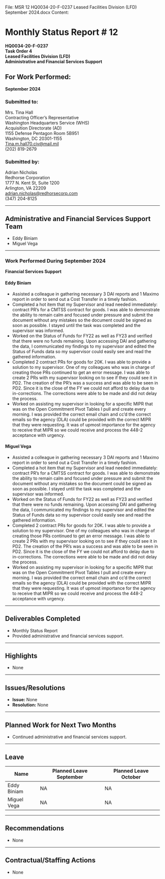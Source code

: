 File: MSR 12 HQ0034-20-F-0237 Leased Facilities Division (LFD) September 2024.docx
Content:

# Monthly Status Report # 12

**HQ0034-20-F-0237**  
**Task Order 4**  
**Leased Facilities Division (LFD)**  
**Administrative and Financial Services Support**

## For Work Performed:  
**September 2024**  

### Submitted to:  
Mrs. Tina Hall  
Contracting Officer’s Representative  
Washington Headquarters Service (WHS)  
Acquisition Directorate (AD)  
1155 Defense Pentagon Room 5B951  
Washington, DC 20301-1155  
Tina.m.hall70.civ@mail.mil  
(202) 819-2679

### Submitted by:  
Adrian Nicholas  
Redhorse Corporation  
1777 N. Kent St, Suite 1200  
Arlington, VA 22209  
adrian.nicholas@redhorsecorp.com  
(347) 204-8125

---

## Administrative and Financial Services Support Team  
- Eddy Biniam 
- Miguel Vega

---

### Work Performed During September 2024  
**Financial Services Support**  

#### Eddy Biniam
- Assisted a colleague in gathering necessary 3 DAI reports and 1 Maximo report in order to send out a Cost Transfer in a timely fashion.
- Completed a hot item that my Supervisor and lead needed immediately: contract PR’s for a CMTSS contract for goods. I was able to demonstrate the ability to remain calm and focused under pressure and submit the document without any mistakes so the document could be signed as soon as possible. I stayed until the task was completed and the supervisor was informed. 
- Worked on the Status of Funds for FY22 as well as FY23 and verified that there were no funds remaining. Upon accessing DAI and gathering the data, I communicated my findings to my supervisor and edited the Status of Funds data so my supervisor could easily see and read the gathered information. 
- Completed 2 contract PRs for goods for 20K. I was able to provide a solution to my supervisor. One of my colleagues who was in charge of creating those PRs continued to get an error message. I was able to create 2 PRs with my supervisor looking on to see if they could see it in PD2. The creation of the PR’s was a success and was able to be seen in PD2. Since it is the close of the FY we could not afford to delay due to in-corrections. The corrections were able to be made and did not delay the process. 
- Worked on assisting my supervisor in looking for a specific MIPR that was on the Open Commitment Pivot Tables I pull and create every morning. I was provided the correct email chain and cc’d the correct emails so the agency (DLA) could be provided with the correct MIPR that they were requesting. It was of upmost importance for the agency to receive that MIPR so we could receive and process the 448-2 acceptance with urgency. 

#### Miguel Vega
- Assisted a colleague in gathering necessary 3 DAI reports and 1 Maximo report in order to send out a Cost Transfer in a timely fashion.
- Completed a hot item that my Supervisor and lead needed immediately: contract PR’s for a CMTSS contract for goods. I was able to demonstrate the ability to remain calm and focused under pressure and submit the document without any mistakes so the document could be signed as soon as possible. I stayed until the task was completed and the supervisor was informed. 
- Worked on the Status of Funds for FY22 as well as FY23 and verified that there were no funds remaining. Upon accessing DAI and gathering the data, I communicated my findings to my supervisor and edited the Status of Funds data so my supervisor could easily see and read the gathered information. 
- Completed 2 contract PRs for goods for 20K. I was able to provide a solution to my supervisor. One of my colleagues who was in charge of creating those PRs continued to get an error message. I was able to create 2 PRs with my supervisor looking on to see if they could see it in PD2. The creation of the PR’s was a success and was able to be seen in PD2. Since it is the close of the FY we could not afford to delay due to in-corrections. The corrections were able to be made and did not delay the process. 
- Worked on assisting my supervisor in looking for a specific MIPR that was on the Open Commitment Pivot Tables I pull and create every morning. I was provided the correct email chain and cc’d the correct emails so the agency (DLA) could be provided with the correct MIPR that they were requesting. It was of upmost importance for the agency to receive that MIPR so we could receive and process the 448-2 acceptance with urgency. 

---

## Deliverables Completed  
- Monthly Status Report  
- Provided administrative and financial services support.

---

## Highlights  
- None

---

## Issues/Resolutions  
- **Issue:** None  
- **Resolution:** None

---

## Planned Work for Next Two Months  
- Continued administrative and financial services support.

---

## Leave  
| Name           | Planned Leave September | Planned Leave October |
|----------------|-------------------------|-----------------------|
| Eddy Biniam  | NA                      | NA                    |
| Miguel Vega | NA                     | NA                    |

---

## Recommendations  
- None

---

## Contractual/Staffing Actions  
- None

